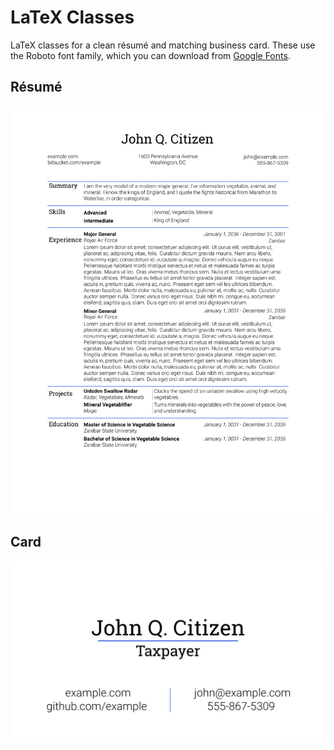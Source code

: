 # LaTeX Classes

LaTeX classes for a clean résumé and matching business card. These use the Roboto font family, which you can download from [Google Fonts](https://www.google.com/fonts#UsePlace:use/Collection:Roboto:300|Roboto+Slab).

## Résumé

![Example](/resume/example.png?raw=true)

## Card

![Example](/card/example.png?raw=true)

